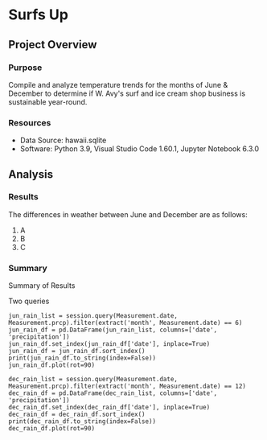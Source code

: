 # Surfs Up

## Project Overview

### Purpose
Compile and analyze temperature trends for the months of June & December to determine if W. Avy's surf and ice cream shop business is sustainable year-round.

### Resources ###
- Data Source: hawaii.sqlite
- Software: Python 3.9, Visual Studio Code 1.60.1, Jupyter Notebook 6.3.0


## Analysis ##

### Results ###
The differences in weather between June and December are as follows:
1. A
2. B
3. C


### Summary ###
Summary of Results

Two queries
```
jun_rain_list = session.query(Measurement.date, Measurement.prcp).filter(extract('month', Measurement.date) == 6)
jun_rain_df = pd.DataFrame(jun_rain_list, columns=['date', 'precipitation'])
jun_rain_df.set_index(jun_rain_df['date'], inplace=True)
jun_rain_df = jun_rain_df.sort_index()
print(jun_rain_df.to_string(index=False))
jun_rain_df.plot(rot=90)
```


```
dec_rain_list = session.query(Measurement.date, Measurement.prcp).filter(extract('month', Measurement.date) == 12)
dec_rain_df = pd.DataFrame(dec_rain_list, columns=['date', 'precipitation'])
dec_rain_df.set_index(dec_rain_df['date'], inplace=True)
dec_rain_df = dec_rain_df.sort_index()
print(dec_rain_df.to_string(index=False))
dec_rain_df.plot(rot=90)
```
